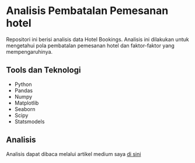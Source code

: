 # Analisis Pembatalan Pemesanan hotel

Repositori ini berisi analisis data Hotel Bookings. Analisis ini dilakukan untuk mengetahui pola pembatalan pemesanan hotel dan faktor-faktor yang mempengaruhinya.


## Tools dan Teknologi
  - Python
  - Pandas
  - Numpy
  - Matplotlib
  - Seaborn
  - Scipy
  - Statsmodels

## Analisis

Analisis dapat dibaca melalui artikel medium saya [di sini](https://medium.com/@adhitizki/analisis-pembatalan-pemesanan-hotel-d69eee914a01)
